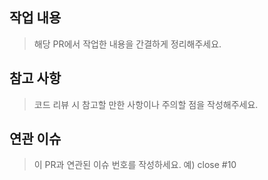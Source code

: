 ## 작업 내용

> 해당 PR에서 작업한 내용을 간결하게 정리해주세요.

## 참고 사항

> 코드 리뷰 시 참고할 만한 사항이나 주의할 점을 작성해주세요.

## 연관 이슈

> 이 PR과 연관된 이슈 번호를 작성하세요. 예) close #10


<br>